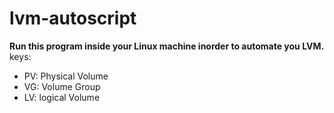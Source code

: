 # lvm-autoscript
**Run this program inside your Linux machine inorder to automate you LVM.**
keys:
* PV: Physical Volume
* VG: Volume Group
* LV: logical Volume
